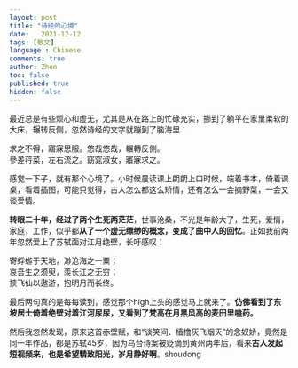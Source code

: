 ```yaml
---
layout: post
title: "诗经的心境"
date:   2021-12-12
tags: [散文]
language : Chinese
comments: true
author: Zhen
toc: false
published: true
hidden: false
---
```

最近总是有些烦心和虚无，尤其是从在路上的忙碌充实，挪到了躺平在家里柔软的大床，辗转反侧，忽然诗经的文字就蹦到了脑海里：

求之不得，寤寐思服。悠哉悠哉，輾轉反側。   
參差荇菜，左右流之。窈窕淑女，寤寐求之。

感觉一下子，就有那个心境了。小时候晨读课上朗朗上口时候，端着书本，倚着课桌，看着插图，可能只觉得，古人怎么都这么矫情，还有怎么一会摘野菜，一会又谈爱情。

**转眼二十年，经过了两个生死两茫茫**，世事沧桑，不光是年龄大了，生死，爱情，家庭，工作，似乎都**从了一个虚无缥缈的概念，变成了曲中人的回忆**。正如我前两年忽然爱上了苏轼面对江月绝壁，长吁感叹：

寄蜉蝣于天地，渺沧海之一粟；   
哀吾生之须臾，羡长江之无穷；   
挟飞仙以遨游，抱明月而长终。

最后两句真的是每每读到，感觉那个high上头的感觉马上就来了。**仿佛看到了东坡居士倚着绝壁对着江河尿尿，又看到了梵高在月黑风高的麦田里嗑药。**

然后我忽然发现，原来这首赤壁赋，和“谈笑间、樯橹灰飞烟灭”的念奴娇，竟然是同一年作品，都是苏轼45岁，因为乌台诗案被贬谪到黄州两年后，看来**古人发起短视频来，也是希望精致阳光，岁月静好啊**。shoudong
<!--stackedit_data:
eyJoaXN0b3J5IjpbNzU3MDk5MTgzLDY5NzkxNTM3LC01MTE1Nz
QxODBdfQ==
-->